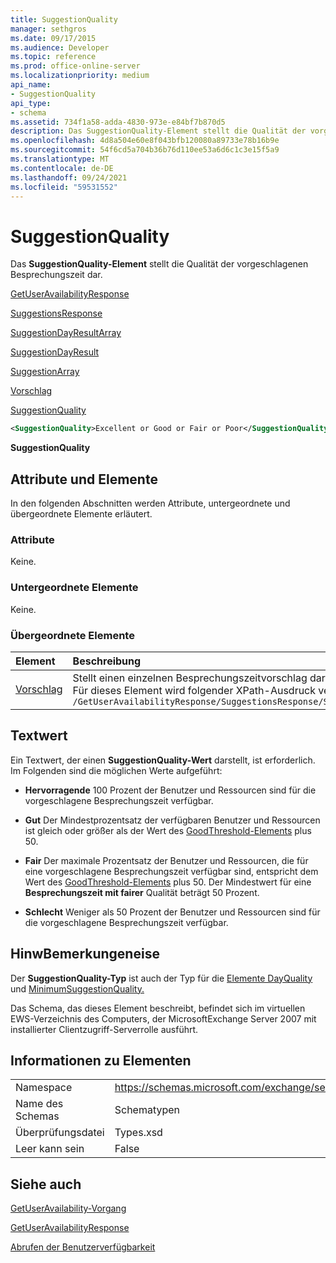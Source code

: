 ```yaml
---
title: SuggestionQuality
manager: sethgros
ms.date: 09/17/2015
ms.audience: Developer
ms.topic: reference
ms.prod: office-online-server
ms.localizationpriority: medium
api_name:
- SuggestionQuality
api_type:
- schema
ms.assetid: 734f1a58-adda-4830-973e-e84bf7b870d5
description: Das SuggestionQuality-Element stellt die Qualität der vorgeschlagenen Besprechungszeit dar.
ms.openlocfilehash: 4d8a504e60e8f043bfb120080a89733e78b16b9e
ms.sourcegitcommit: 54f6cd5a704b36b76d110ee53a6d6c1c3e15f5a9
ms.translationtype: MT
ms.contentlocale: de-DE
ms.lasthandoff: 09/24/2021
ms.locfileid: "59531552"
---
```

# <a name="suggestionquality"></a>SuggestionQuality

Das **SuggestionQuality-Element** stellt die Qualität der vorgeschlagenen Besprechungszeit dar. 
  
[GetUserAvailabilityResponse](getuseravailabilityresponse.md)
  
[SuggestionsResponse](suggestionsresponse.md)
  
[SuggestionDayResultArray](suggestiondayresultarray.md)
  
[SuggestionDayResult](suggestiondayresult.md)
  
[SuggestionArray](suggestionarray.md)
  
[Vorschlag](suggestion.md)
  
[SuggestionQuality](suggestionquality.md)
  
```xml
<SuggestionQuality>Excellent or Good or Fair or Poor</SuggestionQuality>
```

 **SuggestionQuality**
## <a name="attributes-and-elements"></a>Attribute und Elemente

In den folgenden Abschnitten werden Attribute, untergeordnete und übergeordnete Elemente erläutert.
  
### <a name="attributes"></a>Attribute

Keine.
  
### <a name="child-elements"></a>Untergeordnete Elemente

Keine.
  
### <a name="parent-elements"></a>Übergeordnete Elemente

|**Element**|**Beschreibung**|
|:-----|:-----|
|[Vorschlag](suggestion.md) <br/> |Stellt einen einzelnen Besprechungszeitvorschlag dar.  <br/> Für dieses Element wird folgender XPath-Ausdruck verwendet:   <br/>  `/GetUserAvailabilityResponse/SuggestionsResponse/SuggestionDayResultArray/SuggestionDayResult[i]/SuggestionArray/Suggestion[i]` <br/> |
   
## <a name="text-value"></a>Textwert

Ein Textwert, der einen **SuggestionQuality-Wert** darstellt, ist erforderlich. Im Folgenden sind die möglichen Werte aufgeführt: 
  
- **Hervorragende** 100 Prozent der Benutzer und Ressourcen sind für die vorgeschlagene Besprechungszeit verfügbar. 
    
- **Gut** Der Mindestprozentsatz der verfügbaren Benutzer und Ressourcen ist gleich oder größer als der Wert des [GoodThreshold-Elements](goodthreshold.md) plus 50. 
    
- **Fair** Der maximale Prozentsatz der Benutzer und Ressourcen, die für eine vorgeschlagene Besprechungszeit verfügbar sind, entspricht dem Wert des [GoodThreshold-Elements](goodthreshold.md) plus 50. Der Mindestwert für eine **Besprechungszeit mit fairer** Qualität beträgt 50 Prozent. 
    
- **Schlecht** Weniger als 50 Prozent der Benutzer und Ressourcen sind für die vorgeschlagene Besprechungszeit verfügbar. 
    
## <a name="remarks"></a>HinwBemerkungeneise

Der **SuggestionQuality-Typ** ist auch der Typ für die [Elemente DayQuality](dayquality.md) und [MinimumSuggestionQuality.](minimumsuggestionquality.md) 
  
Das Schema, das dieses Element beschreibt, befindet sich im virtuellen EWS-Verzeichnis des Computers, der MicrosoftExchange Server 2007 mit installierter Clientzugriff-Serverrolle ausführt.
  
## <a name="element-information"></a>Informationen zu Elementen

|||
|:-----|:-----|
|Namespace  <br/> |https://schemas.microsoft.com/exchange/services/2006/types  <br/> |
|Name des Schemas  <br/> |Schematypen  <br/> |
|Überprüfungsdatei  <br/> |Types.xsd  <br/> |
|Leer kann sein  <br/> |False  <br/> |
   
## <a name="see-also"></a>Siehe auch



[GetUserAvailability-Vorgang](getuseravailability-operation.md)
  
[GetUserAvailabilityResponse](getuseravailabilityresponse.md)


[Abrufen der Benutzerverfügbarkeit](https://msdn.microsoft.com/library/d4133fcb-9b0f-4e6b-aadf-a389da83516a%28Office.15%29.aspx)

